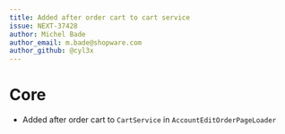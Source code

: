 ```yaml
---
title: Added after order cart to cart service
issue: NEXT-37428
author: Michel Bade
author_email: m.bade@shopware.com
author_github: @cyl3x
---
```

# Core
* Added after order cart to `CartService` in `AccountEditOrderPageLoader`
